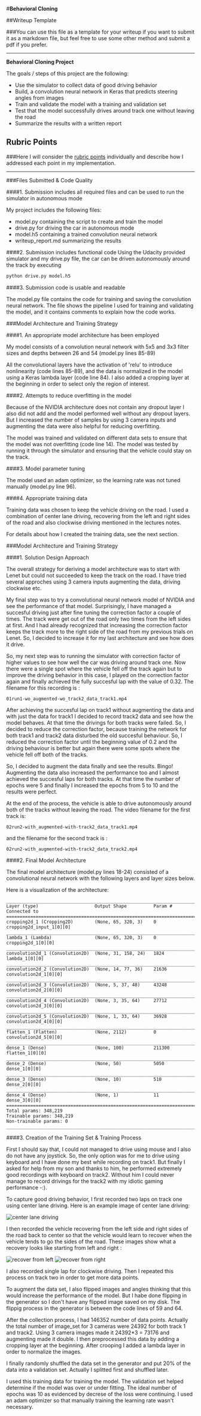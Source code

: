 #**Behavioral Cloning** 

##Writeup Template

###You can use this file as a template for your writeup if you want to submit it as a markdown file, but feel free to use some other method and submit a pdf if you prefer.

---

**Behavioral Cloning Project**

The goals / steps of this project are the following:
* Use the simulator to collect data of good driving behavior
* Build, a convolution neural network in Keras that predicts steering angles from images
* Train and validate the model with a training and validation set
* Test that the model successfully drives around track one without leaving the road
* Summarize the results with a written report


[//]: # (Image References)

[image1]: ./examples/placeholder.png "Model Visualization"
[image2]: ./examples/placeholder.png "Grayscaling"
[image3]: ./examples/placeholder_small.png "Recovery Image"
[image4]: ./examples/placeholder_small.png "Recovery Image"
[image5]: ./examples/placeholder_small.png "Recovery Image"
[image6]: ./examples/placeholder_small.png "Normal Image"
[image7]: ./examples/placeholder_small.png "Flipped Image"

## Rubric Points
###Here I will consider the [rubric points](https://review.udacity.com/#!/rubrics/432/view) individually and describe how I addressed each point in my implementation.  

---
###Files Submitted & Code Quality

####1. Submission includes all required files and can be used to run the simulator in autonomous mode

My project includes the following files:

* model.py containing the script to create and train the model
* drive.py for driving the car in autonomous mode
* model.h5 containing a trained convolution neural network 
* writeup_report.md summarizing the results

####2. Submission includes functional code
Using the Udacity provided simulator and my drive.py file, the car can be driven autonomously around the track by executing 

```sh
python drive.py model.h5
```

####3. Submission code is usable and readable

The model.py file contains the code for training and saving the convolution neural network. The file shows the pipeline I used for training and validating the model, and it contains comments to explain how the code works.

###Model Architecture and Training Strategy

####1. An appropriate model architecture has been employed

My model consists of a convolution neural network with 5x5 and 3x3 filter sizes and depths between 26 and 54 (model.py lines 85-89) 

All the convolutional layers have the activation of 'relu' to introduce nonlinearity (code lines 85-89), and the data is normalized in the model using a Keras lambda layer (code line 84). I also added a cropping layer at the beginning in order to select only the region of interest.

####2. Attempts to reduce overfitting in the model

Because of the NVIDIA architecture does not contain any dropout layer I also did not add and the model performed well without any dropout layers. But I increased the number of samples by using 3 camera inputs and augmenting the data were also helpful for reducing overfitting.

The model was trained and validated on different data sets to ensure that the model was not overfitting (code line 14). The model was tested by running it through the simulator and ensuring that the vehicle could stay on the track.

####3. Model parameter tuning

The model used an adam optimizer, so the learning rate was not tuned manually (model.py line 96).

####4. Appropriate training data

Training data was chosen to keep the vehicle driving on the road. I used a combination of center lane driving, recovering from the left and right sides of the road and also clockwise driving mentioned in the lectures notes. 

For details about how I created the training data, see the next section. 

###Model Architecture and Training Strategy

####1. Solution Design Approach

The overall strategy for deriving a model architecture was to start with Lenet but could not succeeded to keep the track on the road. I have tried several approches using 3 camera inputs augmenting the data, driving clockwise etc.

My final step was to try a convolutional neural network model of NVIDIA and see the performance of that model. Surprisingly, I have managed a succesful driving just after fine tuning the correction factor a couple of times. The track were get out of the road only two times from the left sides at first. And I had already recognized that increasing the correction factor keeps the track more to the right side of the road from my previous trials on Lenet. So, I decided to increase it for my last architecture and see how does it drive.

So, my next step was to running the simulator with correction factor of higher values to see how well the car was driving around track one. Now there were a single spot where the vehicle fell off the track again but to improve the driving behavior in this case, I played on the correction factor again and finally achieved the fully succesful lap with the value of 0.32. The filename for this recording is : 

```
01run1-wo_augmented-wo_track2_data_track1.mp4
```

After achieving the succesful lap on track1 without augmenting the data and with just the data for track1 I decided to record track2 data and see how the model behaves. At that time the drivings for both tracks were failed. So, I decided to reduce the correction factor, because training the network for both track1 and track2 data disturbed the old succesful behaviour. So, I reduced the correction factor until the beginning value of 0.2 and the driving behaviour is better but again there were some spots where the vehicle fell off both of the tracks. 

So, I decided to augment the data finally and see the results. Bingo! Augmenting the data also increased the performance too and I almost achieved the succesful laps for both tracks. At that time the number of epochs were 5 and finally I increased the epochs from 5 to 10 and the results were perfect.

At the end of the process, the vehicle is able to drive autonomously around both of the tracks without leaving the road.
The video filename for the first track is:

```
02run2-with_augmented-with-track2_data_track1.mp4
```

and the filename for the second track is :

```
02run2-with_augmented-with-track2_data_track2.mp4
```

####2. Final Model Architecture

The final model architecture (model.py lines 18-24) consisted of a convolutional neural network with the following layers and layer sizes below. 

Here is a visualization of the architecture:


```
____________________________________________________________________________________________________
Layer (type)                     Output Shape          Param #     Connected to
====================================================================================================
cropping2d_1 (Cropping2D)        (None, 65, 320, 3)    0           cropping2d_input_1[0][0]
____________________________________________________________________________________________________
lambda_1 (Lambda)                (None, 65, 320, 3)    0           cropping2d_1[0][0]
____________________________________________________________________________________________________
convolution2d_1 (Convolution2D)  (None, 31, 158, 24)   1824        lambda_1[0][0]
____________________________________________________________________________________________________
convolution2d_2 (Convolution2D)  (None, 14, 77, 36)    21636       convolution2d_1[0][0]
____________________________________________________________________________________________________
convolution2d_3 (Convolution2D)  (None, 5, 37, 48)     43248       convolution2d_2[0][0]
____________________________________________________________________________________________________
convolution2d_4 (Convolution2D)  (None, 3, 35, 64)     27712       convolution2d_3[0][0]
____________________________________________________________________________________________________
convolution2d_5 (Convolution2D)  (None, 1, 33, 64)     36928       convolution2d_4[0][0]
____________________________________________________________________________________________________
flatten_1 (Flatten)              (None, 2112)          0           convolution2d_5[0][0]
____________________________________________________________________________________________________
dense_1 (Dense)                  (None, 100)           211300      flatten_1[0][0]
____________________________________________________________________________________________________
dense_2 (Dense)                  (None, 50)            5050        dense_1[0][0]
____________________________________________________________________________________________________
dense_3 (Dense)                  (None, 10)            510         dense_2[0][0]
____________________________________________________________________________________________________
dense_4 (Dense)                  (None, 1)             11          dense_3[0][0]
====================================================================================================
Total params: 348,219
Trainable params: 348,219
Non-trainable params: 0
____________________________________________________________________________________________________
```

####3. Creation of the Training Set & Training Process

First I should say that, I could not managed to drive using mouse and I also do not have any joystick. So, the only option was for me to drive using keyboard and I have done my best while recording on track1. But finally I asked for help from my son and thanks to him, he performed extremely good recordings with keyboard on track2. Without him I could never manage to record drivings for the track2 with my idiotic gaming performance -:).

To capture good driving behavior, I first recorded two laps on track one using center lane driving. Here is an example image of center lane driving:

![center lane driving](./project_images/center_lane_driving.jpg) 

I then recorded the vehicle recovering from the left side and right sides of the road back to center so that the vehicle would learn to recover when the vehicle tends to go the sides of the road. These images show what a recovery looks like starting from left and right :

![recover from left](./project_images/recover_from_left.jpg) 
![recover from right](./project_images/recover_from_right.jpg) 

I also recorded single lap for clockwise driving.
Then I repeated this process on track two in order to get more data points.

To augment the data set, I also flipped images and angles thinking that this would increase the performance of the model. But I habe done flipping in the generator so I don't have any flipped image saved on my disk. The flippig process in the generator is between the code lines of 59 and 64. 

After the collection process, I had 146352 number of data points. Actually the total number of image_set for 3 cameras were 24392 for both track 1 and track2. Using 3 camera images made it 24392*3 = 73176 and augmenting made it double. I then preprocessed this data by adding a cropping layer at the beginning. After crooping I added a lambda layer in order to normalize the images.

I finally randomly shuffled the data set in the generator and put 20% of the data into a validation set. Actually I splitted first and shuffled later.

I used this training data for training the model. The validation set helped determine if the model was over or under fitting. The ideal number of epochs was 10 as evidenced by decrese of the loss were continuing. I used an adam optimizer so that manually training the learning rate wasn't necessary.
